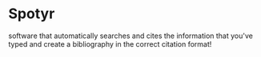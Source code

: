 # Spotyr
software that automatically searches and cites the information that you've typed and create a bibliography in the correct citation format!
